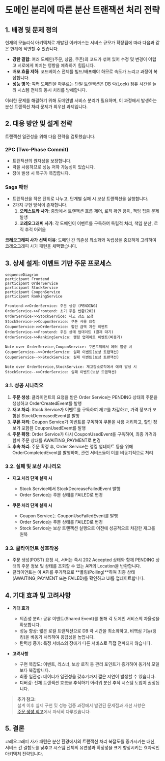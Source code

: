# 도메인 분리에 따른 분산 트랜잭션 처리 전략

## 1. 배경 및 문제 정의
현재의 모놀리식 아키텍처로 개발된 이커머스는 서비스 규모가 확장됨에 따라 다음과 같은 한계에 직면할 수 있습니다.

- **강한 결합**: 여러 도메인(주문, 상품, 쿠폰)의 코드가 섞여 있어 수정 및 변경이 어렵고 서로에게 미치는 영향을 예측하기 힘듭니다.
- **배포 효율 저하**: 코드베이스 전체를 빌드/배포해야 하므로 속도가 느리고 과정이 복잡합니다.
- **성능 병목**: 여러 도메인을 아우르는 단일 트랜잭션은 DB 락(Lock) 점유 시간을 늘려 시스템 전체의 동시 처리를 방해합니다.

이러한 문제를 해결하기 위해 도메인별 서비스 분리가 필요하며, 이 과정에서 발생하는 분산 트랜잭션 처리 문제가 최우선 과제입니다.

## 2. 대응 방안 및 설계 전략

트랜잭션 일관성을 위해 다음 전략을 검토했습니다.

### 2PC (Two-Phase Commit)
- 트랜잭션의 원자성을 보장합니다.
- 락을 사용하므로 성능 저하 가능성이 있습니다.
- 장애 발생 시 복구가 복잡합니다.

### Saga 패턴
- 트랜잭션을 작은 단위로 나누고, 단계별 실패 시 보상 트랜잭션을 실행합니다.
- 2가지 구현 방식이 존재합니다.
  1. **오케스트라 사가**: 중앙에서 트랜잭션 흐름 제어, 로직 확인 용이, 책임 집중 문제 발생
  2. **코레오그래피 사가**: 각 도메인이 이벤트를 구독하여 독립적 처리, 책임 분산, 로직 추적 어려움

**코레오그래피 사가 선택 이유**: 도메인 간 의존성 최소화와 독립성을 중요하게 고려하여 코레오그래피 사가 패턴을 채택했습니다.

## 3. 상세 설계: 이벤트 기반 주문 프로세스

```mermaid
sequenceDiagram
participant Frontend
participant OrderService
participant StockService
participant CouponService
participant RankingService

Frontend->>OrderService: 주문 생성 (PENDING)
OrderService->>Frontend: 초기 주문 반환(202)
OrderService->>StockService: 재고 감소 요청
StockService->>CouponService: 쿠폰 사용 요청
CouponService->>OrderService: 할인 금액 계산 이벤트
OrderService->>Frontend: 주문 상태 업데이트 (결제 대기)
OrderService->>RankingService: 랭킹 업데이트 이벤트(비동기)

Note over OrderService,CouponService: 쿠폰로직에서 에러 발생 시
CouponService-->>OrderService: 실패 이벤트(보상 트랜잭션)
CouponService-->>StockService: 실패 이벤트(보상 트랜잭션)

Note over OrderService,StockService: 재고감소로직에서 에러 발생 시
StockService-->>OrderService: 실패 이벤트(보상 트랜잭션)
```

### 3.1. 성공 시나리오
1. **주문 생성**: 클라이언트의 요청을 받은 Order Service는 PENDING 상태의 주문을 생성하고 OrderCreatedEvent를 발행
2. **재고 처리**: Stock Service가 이벤트를 구독하여 재고를 차감하고, 가격 정보가 포함된 StockDecreasedEvent를 발행
3. **쿠폰 처리**: Coupon Service가 이벤트를 구독하여 쿠폰을 사용 처리하고, 할인 정보가 포함된 CouponUsedEvent를 발행
4. **주문 확정**: Order Service가 다시 CouponUsedEvent를 구독하여, 최종 가격과 함께 주문 상태를 AWAITING_PAYMENT로 변경
5. **후속 처리**: 주문 확정 후, Order Service는 랭킹 업데이트 등을 위해 OrderCompletedEvent를 발행하며, 관련 서비스들이 이를 비동기적으로 처리

### 3.2. 실패 및 보상 시나리오
- **재고 처리 단계 실패 시**
  - Stock Service에서 StockDecreaseFailedEvent 발행  
  - Order Service는 주문 상태를 FAILED로 변경

- **쿠폰 처리 단계 실패 시**
  - Coupon Service는 CouponUseFailedEvent를 발행  
  - Order Service는 주문 상태를 FAILED로 변경  
  - Stock Service는 보상 트랜잭션 실행으로 이전에 성공적으로 차감한 재고를 원복

### 3.3. 클라이언트 상호작용
- 주문 생성(POST) 요청 시, 서버는 즉시 202 Accepted 상태와 함께 PENDING 상태의 주문 정보 및 상태를 조회할 수 있는 API의 Location을 반환합니다.  
- 클라이언트는 이 API를 주기적으로 **폴링(Polling)**하여 최종 상태(AWAITING_PAYMENT 또는 FAILED)를 확인하고 UI를 업데이트합니다.

## 4. 기대 효과 및 고려사항
- **기대 효과**
  - 의존성 분리: 공유 이벤트(Shared Event)를 통해 각 도메인 서비스의 자율성을 확보합니다.
  - 성능 향상: 짧은 로컬 트랜잭션으로 DB 락 시간을 최소화하고, 비핵심 기능(랭킹)을 비동기 처리하여 응답성을 높입니다.
  - 탄력성 증가: 특정 서비스의 장애가 다른 서비스로 직접 전파되지 않습니다.

- **고려사항**
  - 구현 복잡도: 이벤트, 리스너, 보상 로직 등 관리 포인트가 증가하여 동기식 모델보다 복잡합니다.
  - 최종 일관성: 데이터가 일관성을 갖추기까지 짧은 지연이 발생할 수 있습니다.
  - 디버깅: 전체 트랜잭션 흐름을 추적하기 어려워 분산 추적 시스템 도입이 권장됩니다.

> **추가 참고:**  
> 설계 이후 실제 구현 및 성능 검증 과정에서 발견된 문제점과 개선 사항은  
> [주문 생성 회고](./8.주문%20생성%20구현%20회고.md)에서 자세히 다루었습니다.

## 5. 결론
코레오그래피 사가 패턴은 분산 환경에서의 트랜잭션 처리 복잡도를 증가시키는 대신,  
서비스 간 결합도를 낮추고 시스템 전체의 유연성과 확장성을 크게 향상시키는 효과적인 아키텍처 전략입니다.